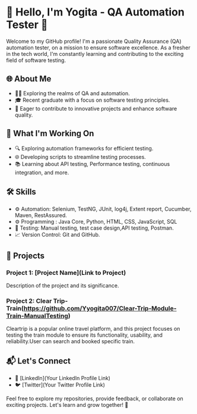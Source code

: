 
# 👋 Hello, I'm Yogita - QA Automation Tester 🚀

Welcome to my GitHub profile! I'm a passionate Quality Assurance (QA) automation tester, on a mission to ensure software excellence. As a fresher in the tech world, I'm constantly learning and contributing to the exciting field of software testing.

## 🌐 About Me

- 🧑‍💻 Exploring the realms of QA and automation.
- 🎓 Recent graduate with a focus on software testing principles.
- 🚀 Eager to contribute to innovative projects and enhance software quality.

## 🚀 What I'm Working On

- 🔍 Exploring automation frameworks for efficient testing.
- 🌐 Developing scripts to streamline testing processes.
- 📚 Learning about API testing, Performance testing, continuous integration, and more.

## 🛠️ Skills

- ⚙️ Automation: Selenium, TestNG, JUnit, log4j, Extent report, Cucumber, Maven, RestAssured.
- ⚙️ Programming : Java Core, Python, HTML, CSS, JavaScript, SQL
- 🧪 Testing: Manual testing, test case design,API testing, Postman.
- 📈 Version Control: Git and GitHub.

## 🌟 Projects

### Project 1: [Project Name](Link to Project)
Description of the project and its significance.

### Project 2: Clear Trip-Train(https://github.com/Yyogita007/Clear-Trip-Module-Train-ManualTesting)
Cleartrip is a popular online travel platform, and this project focuses on testing the train module to ensure its functionality, usability, and reliability.User can search and booked specific train.

## 📬 Let's Connect

- 💼 [LinkedIn](Your LinkedIn Profile Link)
- 🐦 [Twitter](Your Twitter Profile Link)

Feel free to explore my repositories, provide feedback, or collaborate on exciting projects. Let's learn and grow together! 🚀

